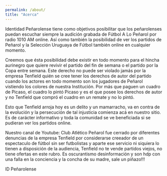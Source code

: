 ```yaml
---
permalink: /about/
title: "Acerca"
---
```


Identidad Peñarolense tiene como objetivos posibilitar que los peñarolenses puedan escuchar siempre la audición grabada de Fútbol A Lo Peñarol por radio 1010 AM online. Así como también la posibilidad de ver los partidos de Peñarol y la Selección Uruguaya de Fútbol también online en cualquier momento.

Creemos que ésta posibilidad debe existir en todo momento para el hincha aurinegro que quiere revivir el partido del fin de semana o el partido por la Copa entre semana. Este derecho no puede ser violado jamás por la empresa Tenfield quién se cree tener los derechos de autor del partido cuando los actores en todo momento son los jugadores de Peñarol vistiendo los colores de nuestra Institución. Por más que paguen un cuadro de Picaso, el cuadro lo pintó Picaso y es el que posee los derechos de autor y no Tenfield que compró el cuadro en un remate y no lo pintó.

Esto que Tenfield arroja hoy es un delito y un mamarracho, va en contra de la evolución y la persecución de tal injusticia comienza acá en nuestro sitio. Es de carácter informativo y toda la comunidad se ve beneficiada si se pudieran ver los partidos online.

Nuestro canal de Youtube: Club Atlético Peñarol fue cerrado por diferentes denuncias de la empresa Tenfield por considerarse creeador de un espectaculo de fútbol sin ser futbolistas y aparte ese servicio ni siquiera lo tienen a disposición de la audiencia, Tenfield no te vende partidos viejos, no tiene ofertas en este rubro. Es oscurantismo desinformación y son hdp con una falla en la conciencia y la concha de su madre, sale un piñazo!!!

ID Peñarolense
